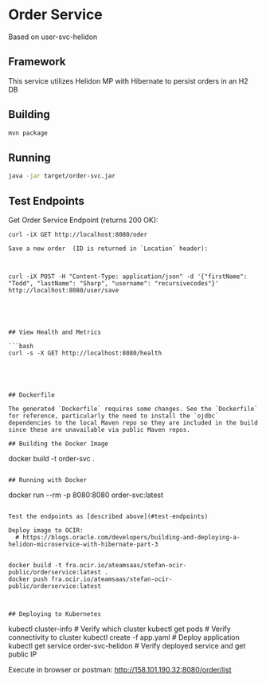 # Order Service

Based on user-svc-helidon 

## Framework

This service utilizes Helidon MP with Hibernate to persist orders in an H2 DB


## Building

```bash
mvn package
```

## Running

 ```bash
java -jar target/order-svc.jar
```

## Test Endpoints

Get Order Service Endpoint (returns 200 OK):

```
curl -iX GET http://localhost:8080/oder                                                                                                                                                    

Save a new order  (ID is returned in `Location` header):



curl -iX POST -H "Content-Type: application/json" -d '{"firstName": "Todd", "lastName": "Sharp", "username": "recursivecodes"}' http://localhost:8080/user/save                            





## View Health and Metrics

```bash
curl -s -X GET http://localhost:8080/health                                                                                                                                                


                                                                                                                                      


## Dockerfile

The generated `Dockerfile` requires some changes. See the `Dockerfile` for reference, particularly the need to install the `ojdbc` dependencies to the local Maven repo so they are included in the build since these are unavailable via public Maven repos. 

## Building the Docker Image

```
docker build -t order-svc .
```

## Running with Docker

```
docker run --rm -p 8080:8080 order-svc:latest
```

Test the endpoints as [described above](#test-endpoints)

Deploy image to OCIR:
  # https://blogs.oracle.com/developers/building-and-deploying-a-helidon-microservice-with-hibernate-part-3


docker build -t fra.ocir.io/ateamsaas/stefan-ocir-public/orderservice:latest .
docker push fra.ocir.io/ateamsaas/stefan-ocir-public/orderservice:latest



## Deploying to Kubernetes

```
kubectl cluster-info                         # Verify which cluster
kubectl get pods                             # Verify connectivity to cluster
kubectl create -f app.yaml               # Deploy application
kubectl get service order-svc-helidon  # Verify deployed service and get public IP

Execute in browser or postman:
http://158.101.190.32:8080/order/list


```